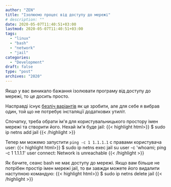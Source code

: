 ```yaml
---
author: "ZEN"
title: "Ізолюємо процес від доступу до мережі"
# description: ""
date: 2020-05-07T11:40:51+03:00
lastmod: 2020-05-07T11:40:51+03:00
tags:
  - "linux"
  - "bash"
  - "network"
  - "jail"
categories:
  - "Development"
draft: false
type: "post"
archives: "2020"
---
```

Якщо у вас виникало бажання ізолювати програму від доступу до мережі, то це досить просто.

<!--more-->

Насправді існує [безліч варіантів](https://unix.stackexchange.com/questions/68956/block-network-access-of-a-process) як це зробити, але для себе я вибрав один, той що не потребує інсталяції додаткових утиліт.

Спочатку, треба обрати ім'я для користувальницького простору імен мережі та створити його. Нехай ім'я буде jail:
{{< highlight html>}}
$ sudo ip netns add jail
{{< /highlight >}}

Тепер ми можемо запустити `ping -c 1 1.1.1.1` с правами користувача user:
{{< highlight html>}}
$ sudo ip netns exec jail su user -c 'whoami; ping -c 1 1.1.1.1'
user
connect: Network is unreachable
{{< /highlight >}}

Як бачите, сеанс bash не має доступу до мережі. Якщо вам більше не потрібен простір імен мережі jail, то ви завжди можете його видалити наступною командую:
{{< highlight html>}}
$ sudo ip netns delete jail
{{< /highlight >}}
